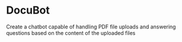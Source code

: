 # DocuBot
Create a chatbot capable of handling PDF file uploads and answering questions based on the content of the uploaded files
